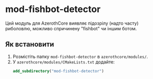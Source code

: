 # mod-fishbot-detector

Цей модуль для AzerothCore виявляє підозрілу (надто часту) риболовлю,
можливо спричинену "fishbot" чи іншим ботом.

## Як встановити

1. Розмістіть папку `mod-fishbot-detector` в `azerothcore/modules/`.
2. У `azerothcore/modules/CMakeLists.txt` додайте:
   ```cmake
   add_subdirectory("mod-fishbot-detector")